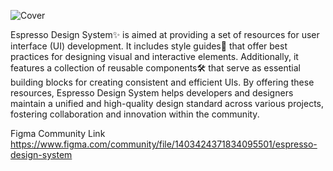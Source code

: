 ![Cover](https://github.com/user-attachments/assets/3fc9ca05-cedd-4737-acee-117bed5bd3f1)

Espresso Design System✨ is aimed at providing a set of resources for user interface (UI) development. It includes style guides🎨 that offer best practices for designing visual and interactive elements. Additionally, it features a collection of reusable components🛠️ that serve as essential building blocks for creating consistent and efficient UIs. By offering these resources, Espresso Design System helps developers and designers maintain a unified and high-quality design standard across various projects, fostering collaboration and innovation within the community.

Figma Community Link https://www.figma.com/community/file/1403424371834095501/espresso-design-system
